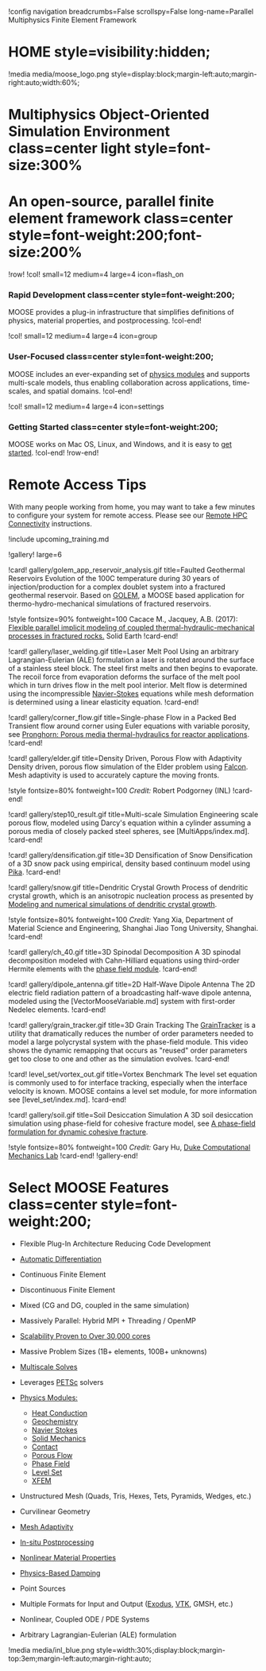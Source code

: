 !config navigation breadcrumbs=False scrollspy=False long-name=Parallel Multiphysics Finite Element Framework

# HOME style=visibility:hidden;

!media media/moose_logo.png style=display:block;margin-left:auto;margin-right:auto;width:60%;

# Multiphysics Object-Oriented Simulation Environment class=center light style=font-size:300%

# An open-source, parallel finite element framework class=center style=font-weight:200;font-size:200%

!row!
!col! small=12 medium=4 large=4 icon=flash_on
### Rapid Development class=center style=font-weight:200;

MOOSE provides a plug-in infrastructure that simplifies definitions of physics, material properties,
and postprocessing.
!col-end!

!col! small=12 medium=4 large=4 icon=group
### User-Focused class=center style=font-weight:200;

MOOSE includes an ever-expanding set of [physics modules](modules/index.md) and supports multi-scale models, thus enabling
collaboration across applications, time-scales, and spatial domains.
!col-end!

!col! small=12 medium=4 large=4 icon=settings
### Getting Started class=center style=font-weight:200;

MOOSE works on Mac OS, Linux, and Windows, and it is easy to [get started](getting_started/index.md).
!col-end!
!row-end!

# Remote Access Tips

With many people working from home, you may want to take a few minutes to configure your system for remote access. Please see our [Remote HPC Connectivity](help/remotehpcconnectivity.md) instructions.

!include upcoming_training.md

!gallery! large=6

!card! gallery/golem_app_reservoir_analysis.gif title=Faulted Geothermal Reservoirs
Evolution of the 100C temperature during 30 years of injection/production for a complex doublet
system into a fractured geothermal reservoir. Based on [GOLEM](https://github.com/ajacquey/golem),
a MOOSE based application for thermo-hydro-mechanical simulations of fractured reservoirs.

!style fontsize=90% fontweight=100
Cacace M., Jacquey, A.B. (2017): [Flexible parallel implicit modeling of coupled thermal-hydraulic-mechanical processes in fractured rocks.](https://www.solid-earth.net/8/921/2017/) Solid Earth
!card-end!

!card! gallery/laser_welding.gif title=Laser Melt Pool
Using an arbitrary Lagrangian-Eulerian (ALE) formulation a laser is rotated around the surface of a stainless
steel block. The steel first melts and then begins to evaporate. The recoil force from evaporation
deforms the surface of the melt pool which in turn drives flow in the melt pool interior. Melt flow
is determined using the incompressible [Navier-Stokes](modules/navier_stokes/index.md) equations
while mesh deformation is determined using a linear elasticity equation.
!card-end!

!card! gallery/corner_flow.gif title=Single-phase Flow in a Packed Bed
Transient flow around corner using Euler equations with variable porosity,
see [Pronghorn: Porous media thermal-hydraulics for reactor applications](https://escholarship.org/uc/item/61k9r05w).
!card-end!

!card! gallery/elder.gif title=Density Driven, Porous Flow with Adaptivity
Density driven, porous flow simulation of the Elder problem using [Falcon](https://github.com/idaholab/falcon).  Mesh adaptivity is used to accurately capture the moving fronts.

!style fontsize=80% fontweight=100
*Credit:* Robert Podgorney (INL)
!card-end!

!card! gallery/step10_result.gif title=Multi-scale Simulation
Engineering scale porous flow, modeled using Darcy's equation within a cylinder assuming a porous
media of closely packed steel spheres, see [MultiApps/index.md].
!card-end!

!card! gallery/densification.gif title=3D Densification of Snow
Densification of a 3D snow pack using empirical, density based continuum model using [Pika](https://github.com/idaholab/pika).
!card-end!

!card! gallery/snow.gif title=Dendritic Crystal Growth
Process of dendritic crystal growth, which is an anisotropic nucleation process as presented by
[Modeling and numerical simulations of dendritic crystal growth](https://www.sciencedirect.com/science/article/pii/016727899390120P).

!style fontsize=80% fontweight=100
*Credit:* Yang Xia, Department of Material Science and Engineering,
Shanghai Jiao Tong University, Shanghai.
!card-end!

!card! gallery/ch_40.gif title=3D Spinodal Decomposition
A 3D spinodal decomposition modeled with Cahn-Hilliard equations using third-order Hermite elements with
the [phase field module](modules/phase_field/index.md).
!card-end!

!card! gallery/dipole_antenna.gif title=2D Half-Wave Dipole Antenna
The 2D electric field radiation pattern of a broadcasting half-wave dipole antenna, modeled using
the [VectorMooseVariable.md] system with first-order Nedelec elements.
!card-end!

!card! gallery/grain_tracker.gif title=3D Grain Tracking
The [GrainTracker](GrainTracker.md) is a utility that dramatically reduces the number of order
parameters needed to model a large polycrystal system with the phase-field module. This video shows
the dynamic remapping that occurs as "reused" order parameters get too close to one and other as the
simulation evolves.
!card-end!

!card! level_set/vortex_out.gif title=Vortex Benchmark
The level set equation is commonly used to for interface tracking, especially when the interface
velocity is known. MOOSE contains a level set module, for more information see [level_set/index.md].
!card-end!

!card! gallery/soil.gif title=Soil Desiccation Simulation
A 3D soil desiccation simulation using phase-field for cohesive fracture model, see
[A phase-field formulation for dynamic cohesive fracture](https://arxiv.org/abs/1809.09691).

!style fontsize=80% fontweight=100
*Credit:* Gary Hu, [Duke Computational Mechanics Lab](http://dcml.pratt.duke.edu/)
!card-end!
!gallery-end!

# Select MOOSE Features class=center style=font-weight:200;

- Flexible Plug-In Architecture Reducing Code Development
- [Automatic Differentiation](NonlinearSystem.md)
- Continuous Finite Element
- Discontinuous Finite Element
- Mixed (CG and DG, coupled in the same simulation)
- Massively Parallel: Hybrid MPI + Threading / OpenMP
- [Scalability Proven to Over 30,000 cores](https://ieeexplore.ieee.org/abstract/document/8638143)
- Massive Problem Sizes (1B+ elements, 100B+ unknowns)
- [Multiscale Solves](MultiApps/index.md)
- Leverages [PETSc](https://www.mcs.anl.gov/petsc) solvers
- [Physics Modules:](modules/index.md)

  - [Heat Conduction](HeatConduction.md)
  - [Geochemistry](geochemistry/index.md)
  - [Navier Stokes](NavierStokes/index.md)
  - [Solid Mechanics](syntax/Modules/TensorMechanics/index.md)
  - [Contact](contact/index.md)
  - [Porous Flow](porous_flow/index.md)
  - [Phase Field](phase_field/index.md)
  - [Level Set](level_set/index.md)
  - [XFEM](xfem/index.md)

- Unstructured Mesh (Quads, Tris, Hexes, Tets, Pyramids, Wedges, etc.)
- Curvilinear Geometry
- [Mesh Adaptivity](syntax/Adaptivity/index.md)
- [In-situ Postprocessing](Postprocessors/index.md)
- [Nonlinear Material Properties](examples/ex08_materials.md)
- [Physics-Based Damping](Dampers/index.md)
- Point Sources
- Multiple Formats for Input and Output ([Exodus](Exodus.md), [VTK](VTKOutput.md), GMSH, etc.)
- Nonlinear, Coupled ODE / PDE Systems
- Arbitrary Lagrangian-Eulerian (ALE) formulation

!media media/inl_blue.png style=width:30%;display:block;margin-top:3em;margin-left:auto;margin-right:auto;
